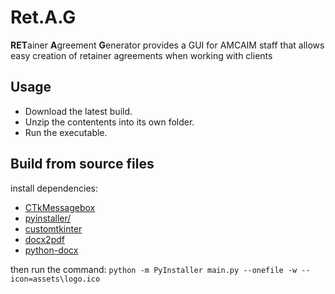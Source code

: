 # Ret.A.G
**RET**ainer **A**greement **G**enerator provides a GUI for AMCAIM staff that allows easy creation of retainer agreements when working with clients 

## Usage
- Download the latest build.
- Unzip the contentents into its own folder.
- Run the executable.

## Build from source files
install dependencies:
- [CTkMessagebox](https://pypi.org/project/CTkMessagebox/)
- [pyinstaller/](https://pypi.org/project/pyinstaller/)
- [customtkinter](https://pypi.org/project/customtkinter/)
- [docx2pdf](https://pypi.org/project/docx2pdf/)
- [python-docx](https://pypi.org/project/python-docx/)

then run the command:
```python -m PyInstaller main.py --onefile -w --icon=assets\logo.ico```
